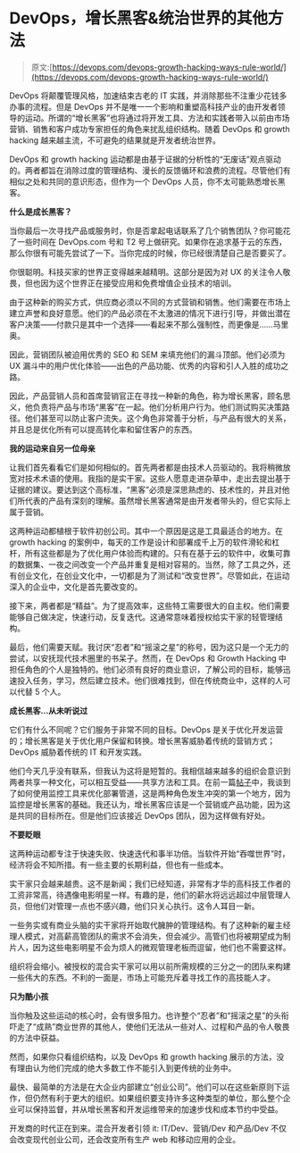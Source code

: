 # DevOps，增长黑客&统治世界的其他方法

> 原文:[https://devops.com/devops-growth-hacking-ways-rule-world/](https://devops.com/devops-growth-hacking-ways-rule-world/)

DevOps 将颠覆管理风格，加速结束古老的 IT 实践，并消除那些不注重少花钱多办事的流程。但是 DevOps 并不是唯一一个影响和重塑高科技产业的由开发者领导的运动。所谓的“增长黑客”也将通过将开发工具、方法和实践者带入以前由市场营销、销售和客户成功专家担任的角色来扰乱组织结构。随着 DevOps 和 growth hacking 越来越主流，不可避免的结果就是开发者统治世界。

DevOps 和 growth hacking 运动都是由基于证据的分析性的“无废话”观点驱动的。两者都旨在消除过度的管理结构、漫长的反馈循环和浪费的流程。尽管他们有相似之处和共同的意识形态，但作为一个 DevOps 人员，你不太可能熟悉增长黑客。

**什么是成长黑客？**

当你最后一次寻找产品或服务时，你是否拿起电话联系了几个销售团队？你可能花了一些时间在 DevOps.com 号和 T2 号上做研究。如果你在追求基于云的东西，那么你很有可能先尝试了一下。当你完成的时候，你已经很清楚自己是否要买了。

你很聪明。科技买家的世界正变得越来越精明。这部分是因为对 UX 的关注令人敬畏，但也因为这个世界正在接受应用和免费增值企业技术的培训。

由于这种新的购买方式，供应商必须以不同的方式营销和销售。他们需要在市场上建立声誉和良好意愿。他们的产品必须在不太激进的情况下进行引导，并做出潜在客户决策——付款只是其中一个选择——看起来不那么强制性，而更像是……马里奥。

因此，营销团队被迫用优秀的 SEO 和 SEM 来填充他们的漏斗顶部。他们必须为 UX 漏斗中的用户优化体验——出色的产品功能、优秀的内容和引人入胜的成功之路。

因此，产品营销人员和首席营销官正在寻找一种新的角色，称为增长黑客，顾名思义，他负责将产品与市场“黑客”在一起。他们分析用户行为。他们测试购买决策路径。他们甚至可以防止客户流失。这个角色非常善于分析，与产品有很大的关系，并且总是优化所有可以提高转化率和留住客户的东西。

**我的运动来自另一位母亲**

让我们首先看看它们是如何相似的。首先两者都是由技术人员驱动的。我将稍微放宽对技术术语的使用。我指的是实干家。这些人愿意走进杂草中，走出去提出基于证据的建议。要达到这个高标准，“黑客”必须是深思熟虑的、技术性的，并且对他们所代表的产品有深刻的理解。虽然增长黑客通常是由开发者带头的，但它实际上属于营销。

这两种运动都植根于软件初创公司。其中一个原因是这是工具最适合的地方。在 growth hacking 的案例中，每天的工作是设计和部署成千上万的软件滑轮和杠杆，所有这些都是为了优化用户体验而构建的。只有在基于云的软件中，收集可靠的数据集、一夜之间改变一个产品并重复是相对容易的。当然，除了工具之外，还有创业文化，在创业文化中，一切都是为了测试和“改变世界”。尽管如此，在运动深入的企业中，文化是首先要改变的。

接下来，两者都是“精益”。为了提高效率，这些特工需要很大的自主权。他们需要能够自己做决定，快速行动，反复迭代。这通常意味着授权给实干家的轻管理结构。

最后，他们需要天赋。我讨厌“忍者”和“摇滚之星”的称号，因为这只是一个无力的尝试，以安抚现代技术圈里的书呆子。然而，在 DevOps 和 Growth Hacking 中担任角色的个人是独特的。他们必须有良好的商业意识，了解公司的目标，能够迅速投入任务，学习，然后建立技术。他们很难找到，但在传统商业中，这样的人可以代替 5 个人。

**成长黑客…从未听说过**

它们有什么不同呢？它们服务于非常不同的目标。DevOps 是关于优化开发运营的；增长黑客是关于优化用户保留和转换。增长黑客威胁着传统的营销方式；DevOps 威胁着传统的 IT 和开发实践。

他们今天几乎没有联系，但我认为这将是短暂的。我相信越来越多的组织会意识到两者共享一种文化，可以相互受益——共享方法和工具。在前一篇[帖子](https://devops.com/blogs/releasing-team-release-thinking/ "Releasing your team from Release Thinking")中，我谈到了如何使用监控工具来优化部署管道，这是两种角色发生冲突的第一个地方，因为监控是增长黑客的基础。我还认为，增长黑客应该是一个营销或产品功能，因为这是共同的目标所在。但是他们应该接近 DevOps 团队，因为这样做有好处。

**不要眨眼**

这两种运动都专注于快速失败、快速迭代和事半功倍。当软件开始“吞噬世界”时，经济将会不知所措。有一些主要的长期利益，但也有一些成本。

实干家只会越来越贵。这不是新闻；我们已经知道，非常有才华的高科技工作者的工资非常高，待遇像电影明星一样。有趣的是，他们的薪水将远远超过中层管理人员，但他们对管理一点也不感兴趣，他们只关心执行。这令人耳目一新。

一些务实或有商业头脑的实干家将开始取代臃肿的管理结构。有了这种新的雇主经理人模式，对高薪高管团队的需求不会消失，但会减少。高管们也将被期望成为制片人，因为这些电影明星不会为烦人的微观管理老板而逗留，他们也不需要这样。

组织将会缩小。被授权的混合实干家可以用以前所需规模的三分之一的团队来构建一些伟大的东西。不利的一面是，市场上可能充斥着寻找工作的高技能人才。

**只为酷小孩**

当你触及这些运动的核心时，会有很多阻力。也许整个“忍者”和“摇滚之星”的头衔吓走了“成熟”商业世界的其他人，使他们无法从一些对人、过程和产品的令人敬畏的方法中获益。

然而，如果你只看组织结构，以及 DevOps 和 growth hacking 展示的方法，没有理由认为他们完成的绝大多数工作不能引入到更传统的业务中。

最快、最简单的方法是在大企业内部建立“创业公司”。他们可以在这些新原则下运作，但仍然有利于更大的组织。如果组织要支持许多这种类型的单位，那么整个企业可以保持监督，并从增长黑客和开发运维带来的加速步伐和成本节约中受益。

开发商的时代正在到来。混合开发者引领 it: IT/Dev、营销/Dev 和产品/Dev 不仅会改变现代创业公司，还会改变所有生产 web 和移动应用的企业。